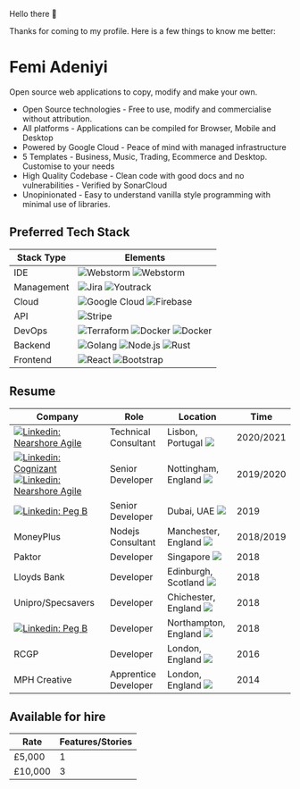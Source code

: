 Hello there 👋

Thanks for coming to my profile. Here is a few things to know me better:

# Femi Adeniyi
Open source web applications to copy, modify and make your own.

- Open Source technologies - Free to use, modify and commercialise without attribution.
- All platforms - Applications can be compiled for Browser, Mobile and Desktop
- Powered by Google Cloud - Peace of mind with managed infrastructure
- 5 Templates - Business, Music, Trading, Ecommerce and Desktop. Customise to your needs
- High Quality Codebase - Clean code with good docs and no vulnerabilities - Verified by SonarCloud
- Unopinionated - Easy to understand vanilla style programming with minimal use of libraries.

## Preferred Tech Stack

| Stack Type | Elements |
| ---------- | -------- |
| IDE |  ![Webstorm](https://img.shields.io/badge/-Webstorm-black?style=flat-square&logo=webstorm&logoColor=white) ![Webstorm](https://img.shields.io/badge/-Intelli%20J-black?style=flat-square&logo=intellij-idea&logoColor=white)  |
| Management |  ![Jira](https://img.shields.io/badge/-Jira-0052CC?style=flat-square&logo=jira-software&logoColor=white) ![Youtrack](https://img.shields.io/badge/-Youtrack-black?style=flat-square&logo=jetbrains&logoColor=white)  |
| Cloud |  ![Google Cloud](https://img.shields.io/badge/-Google%20Cloud-blue?style=flat-square&logo=google-cloud&logoColor=white)  ![Firebase](https://img.shields.io/badge/-Firebase-FFCA28?style=flat-square&logo=firebase&logoColor=black) |
| API |  ![Stripe](https://img.shields.io/badge/-Stripe-008CDD?style=flat-square&logo=stripe&logoColor=white)
| DevOps |  ![Terraform](https://img.shields.io/badge/-Terraform-623CE4?style=flat-square&logo=terraform&logoColor=white)  ![Docker](https://img.shields.io/badge/-Docker-2496ED?style=flat-square&logo=docker&logoColor=white) ![Docker](https://img.shields.io/badge/-SonarCloud-F3702A?style=flat-square&logo=sonarcloud&logoColor=white) |
| Backend |  ![Golang](https://img.shields.io/badge/-Golang-00ADD8?style=flat-square&logo=go&logoColor=white)  ![Node.js](https://img.shields.io/badge/-Node.js-339933?style=flat-square&logo=node.js&logoColor=white)  ![Rust](https://img.shields.io/badge/-Rust-000?style=flat-square&logo=rust&logoColor=white)  |
| Frontend |  ![React](https://img.shields.io/badge/-React-61DAFB?style=flat-square&logo=react&logoColor=white) ![Bootstrap](https://img.shields.io/badge/-Bootstrap-7952B3?style=flat-square&logo=bootstrap&logoColor=white) |


## Resume

| Company | Role | Location | Time |
| --- | ------------ | ----------- | ---------- |
| [![Linkedin: Nearshore Agile](https://img.shields.io/badge/-Nearshore%20Agile-blue?style=flat-square&logo=Linkedin&logoColor=white&link=https://www.linkedin.com/in/nearshore-agile)](https://www.linkedin.com/in/nearshore-agile)| Technical Consultant | Lisbon, Portugal ![](https://flagcdn.com/16x12/pt.png)  | 2020/2021 |
| [![Linkedin: Cognizant](https://img.shields.io/badge/-Cognizant-blue?style=flat-square&logo=Linkedin&logoColor=white&link=https://www.linkedin.com/in/nearshore-agile)](https://www.linkedin.com/in/nearshore-agile) [![Linkedin: Nearshore Agile](https://img.shields.io/badge/-Boots-blue?style=flat-square&logo=Linkedin&logoColor=white&link=https://www.linkedin.com/in/nearshore-agile)](https://www.linkedin.com/in/nearshore-agile) | Senior Developer | Nottingham, England ![](https://flagcdn.com/16x12/gb-eng.png)  | 2019/2020 |
| [![Linkedin: Peg B](https://img.shields.io/badge/-Peg%20B-blue?style=flat-square&logo=Linkedin&logoColor=white&link=https://www.linkedin.com/in/nearshore-agile)](https://www.linkedin.com/in/nearshore-agile) | Senior Developer | Dubai, UAE ![](https://flagcdn.com/16x12/ae.png)  | 2019 |
| MoneyPlus | Nodejs Consultant | Manchester, England ![](https://flagcdn.com/16x12/gb-eng.png)  | 2018/2019 |
| Paktor | Developer | Singapore ![](https://flagcdn.com/16x12/sg.png)  | 2018 |
| Lloyds Bank | Developer | Edinburgh, Scotland ![](https://flagcdn.com/16x12/gb-sct.png)  | 2018 |
| Unipro/Specsavers | Developer | Chichester, England ![](https://flagcdn.com/16x12/gb-eng.png)  | 2018 |
| [![Linkedin: Peg B](https://img.shields.io/badge/-Grypp%20Corp-0288D1?style=flat-square&logo=crunchbase&logoColor=white&link=https://www.linkedin.com/in/nearshore-agile)](https://www.linkedin.com/in/nearshore-agile)  | Developer | Northampton, England ![](https://flagcdn.com/16x12/gb-eng.png)  | 2018 |
| RCGP | Developer | London, England ![](https://flagcdn.com/16x12/gb-eng.png)  | 2016 |
| MPH Creative | Apprentice Developer | London,  England ![](https://flagcdn.com/16x12/gb-eng.png)  | 2014 |



## Available for hire
| Rate | Features/Stories |
| --- | ------------ | 
| £5,000 | 1 | 3 | 2020/2021 |
| £10,000 | 3 | 3 | 2020/2021 |


